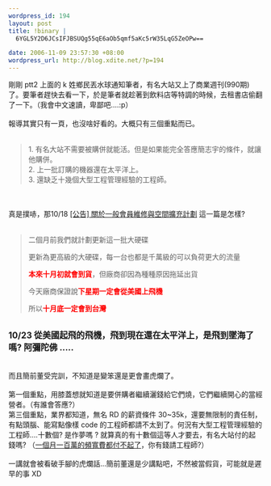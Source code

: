 ```yaml
--- 
wordpress_id: 194
layout: post
title: !binary |
  6YGL5Y2D6JCsIFJBSUQg55qE6aOb5qmf5aKc5rW35LqG5ZeOPw==

date: 2006-11-09 23:57:30 +08:00
wordpress_url: http://blog.xdite.net/?p=194
---
```

剛剛 ptt2 上面的 k 姓鄉民丟水球通知筆者，有名大站又上了商業週刊(990期)了。要筆者趕快去看一下，於是筆者就趁著到飲料店等特調的時候，去租書店偷翻了一下。（我會中文速讀，卑鄙吧....:p）<br /><br />報導其實只有一頁，也沒啥好看的。大概只有三個重點而已。<br /><br /><blockquote>1. 有名大站不需要被購併就能活。但是如果能完全答應簡志宇的條件，就讓他購併。<br />2. 上一批訂購的機器還在太平洋上。<br />3. 還缺乏十幾個大型工程管理經驗的工程師。<br /></blockquote><br /><br />真是撲哧，那10/18 <a href="http://nopa.csie.org/f2fb5">[公告] 關於一般會員維修與空間擴充計劃</a> 這一篇是怎樣?<br />&nbsp;<br /><blockquote>
<p>二個月前我們就計劃更新這一批大硬碟</p>
<p>更新為更高級的大硬碟，每一台也都是千萬級的可以負荷更大的流量</p>
<p><font style="font-weight: bold; color: rgb(255, 0, 0);">本來十月初就會到貨</font>，但廠商卻因為種種原因拖延出貨</p>
<p>今天廠商保證說<font color="#ff0000"><strong>下星期一定會從美國上飛機</strong></font></p>
<p>所以<font color="#ff0000"><strong>十月底一定會到台灣<br /></strong></font></p>
</blockquote>   <br /><strong><big>10/23 從美國起飛的飛機，飛到現在還在太平洋上，是飛到墜海了嗎? 阿彌陀佛 .....</big></strong><br /><br /><br />而且簡前董受完訓，不知道是變笨還是更會畫虎爛了。<br /><br />第一個重點，用膝蓋想就知道是要併購者繼續灑錢給它們燒，它們繼續開心的當經營者。（有誰會答應?）　　　　　　　　　　　　　　　　　　　　　　　　　　　　　　　　　　　　　　<br />第三個重點，業界都知道，無名 RD 的薪資條件 30~35k，還要無限制的責任制，有點頭腦、能寫點像樣 code 的工程師都請不太到了。何況有大型工程管理經驗的工程師....十數個? 是作夢嗎 ? 就算真的有十數個這等人才要去，有名大站付的起錢嗎? （<a href="http://blog.xdite.net/?p=88#comment-58">一個月一百萬的頻寬費都付不起了</a>，你有錢請工程師?）　　　　　　　　　　　　　　　　　　　<br /><br />一講就會被看破手腳的虎爛話...簡前董還是少講點吧，不然被當假貨，可能就是遲早的事 XD
